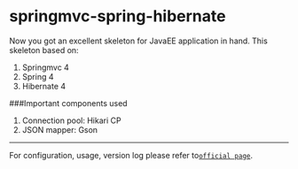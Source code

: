 springmvc-spring-hibernate
==========================

Now you got an excellent skeleton for JavaEE application in hand.
This skeleton based on:

1. Springmvc 4
2. Spring 4
3. Hibernate 4

###Important components used

1. Connection pool: Hikari CP
2. JSON mapper:   Gson


---------------------

For configuration, usage, version log please refer to[`official page`](http://rugal.github.io/development/2014/07/06/my-archetype-in-maven).
